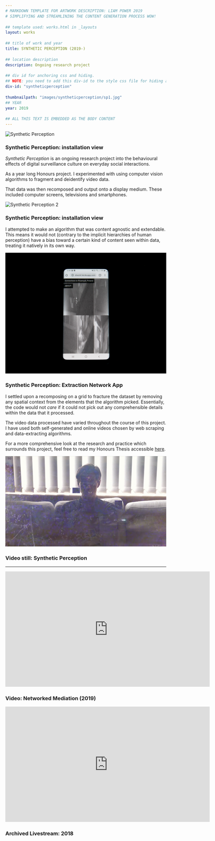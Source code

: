 ```yaml
---
# MARKDOWN TEMPLATE FOR ARTWORK DESCRIPTION: LIAM POWER 2019
# SIMPLIFYING AND STREAMLINING THE CONTENT GENERATION PROCESS WOW!

## template used: works.html in _layouts
layout: works

## title of work and year 
title: SYNTHETIC PERCEPTION (2019-)

## location description
description: Ongoing research project

## div id for anchoring css and hiding. 
## NOTE: you need to add this div-id to the style css file for hiding and showing of divs to work
div-id: "syntheticperception"

thumbnailpath: "images/syntheticperception/sp1.jpg"
## YEAR
year: 2019

## ALL THIS TEXT IS EMBEDDED AS THE BODY CONTENT
---
```


![Synthetic Perception](images/syntheticperception/sp1.jpg)
### Synthetic Perception: installation view
 
*Synthetic Perception* is an ongoing research project into the behavioural effects of digital surveillance culture on everyday social interactions. 

As a year long Honours project. I experimented with using computer vision algorithms to fragment and deidentify video data. 

That data was then recomposed and output onto a display medium. These included computer screens, televisions and smartphones. 

![Synthetic Perception 2](images/syntheticperception/sp2.jpg)
### Synthetic Perception: installation view

I attempted to make an algorithm that was content agnostic and extendable. This means it would not (contrary to the implicit hierarchies of human perception) have a bias toward a certain kind of content seen within data, treating it natively in its own way.

![Synthetic Perception 2](images/syntheticperception/sp3.jpg)
### Synthetic Perception: Extraction Network App



I settled upon a recomposing on a grid to fracture the dataset by removing any spatial context from the elements that the algorithm picked. Essentially, the code would not *care* if it could not pick out any comprehensible details within the data that it processed.  

The video data processed have varied throughout the course of this project. I have used both self-generated and online videos chosen by web scraping and data-extracting algorithms.  

For a more comprehensive look at the research and practice which surrounds this project, feel free to read my Honours Thesis accessible [here](http://liamfpower.com/writing.html).


![sm4](images/syntheticperception/sm4.png)
### Video still: Synthetic Perception



___

<div class='video-container'><iframe width="640" height="360" src="https://player.vimeo.com/video/337671934?title=0&byline=0&portrait=0" frameborder="0" webkitallowfullscreen mozallowfullscreen allowfullscreen></iframe></div>



### Video: Networked Mediation (2019)

<div class='video-container'><iframe width="640" height="360" src="https://youtube.com/embed/0HfZjL95RfU" frameborder="0" webkitallowfullscreen mozallowfullscreen allowfullscreen></iframe></div>




### Archived Livestream: 2018



